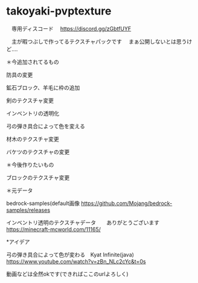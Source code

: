 # takoyaki-pvptexture

　専用ディスコード
　https://discord.gg/zGbtfUYF

　主が暇つぶしで作ってるテクスチャパックです
 　まぁ公開しないとは思うけど....
  
 ＊今追加されてるもの
  
  防具の変更
  
  鉱石ブロック、羊毛に枠の追加
  
  剣のテクスチャ変更
  
  インベントリの透明化
  
  弓の弾き具合によって色を変える
  
  材木のテクスチャ変更
 
  バケツのテクスチャの変更
  
  
  ＊今後作りたいもの
  
  ブロックのテクスチャ変更
  
  ＊元データ
  
  bedrock-samples(default画像
  https://github.com/Mojang/bedrock-samples/releases
   
   インベントリ透明のテクスチャデータ　　ありがとうございます
   https://minecraft-mcworld.com/11165/

   *アイデア
   
   弓の弾き具合によって色が変わる　Kyat Infinite(java)
   https://www.youtube.com/watch?v=zBn_NLc2cYc&t=0s
   
   動画などは全然okです(できればここのurlよろしく)
   
